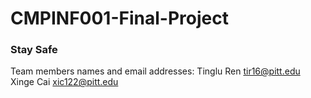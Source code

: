 # CMPINF001-Final-Project
### Stay Safe
Team members names and email addresses:
Tinglu Ren tir16@pitt.edu
Xinge Cai xic122@pitt.edu
